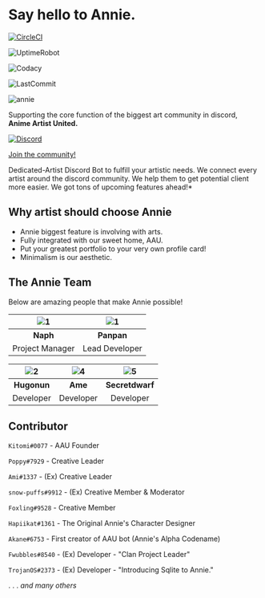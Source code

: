 # Say hello to **Annie.**
[![CircleCI](https://circleci.com/gh/klerikdust/anniediscord.svg?style=svg)](https://circleci.com/gh/klerikdust/anniediscord)

![UptimeRobot](https://img.shields.io/uptimerobot/ratio/7/m782972040-ebd3a5bae3dd47d4ffd800b0?style=flat-square)

![Codacy](https://img.shields.io/codacy/grade/d60d5579018348af8fc310a9e5dffe36.svg?logo=Codacy&style=flat-square)

![LastCommit](https://img.shields.io/github/last-commit/klerikdust/anniediscord.svg?style=flat-square)

![annie](https://cdn.discordapp.com/avatars/501461775821176832/1d5c3c23e639a5461d6b1dc44d04836b.png?size=256)

Supporting the core function of the biggest art community in discord,
**Anime Artist United.**

[![Discord](https://img.shields.io/discord/459891664182312980.svg?color=%237bb6ed&label=&logo=Discord&logoColor=%23f2f2f2&style=flat-square)](https://discord.gg/Tjsck8F)

[Join the community!](https://discord.gg/Tjsck8F)

Dedicated-Artist Discord Bot to fulfill your artistic needs.
We connect every artist around the discord community.
We help them to get potential client more easier.
We got tons of upcoming features ahead!*

## Why artist should choose Annie

- Annie biggest feature is involving with arts.
- Fully integrated with our sweet home, AAU.
- Put your greatest portfolio to your very own profile card!
- Minimalism is our aesthetic.

## **The Annie Team**

Below are amazing people that make Annie possible!

| ![1][naph]| ![1][pan] |
| :----: | :----: |
| **Naph** | **Panpan** |
| Project Manager | Lead Developer |

| ![2][hugo]| ![4][ame] | ![5][dwarf] |
| :----: | :----: | :----: |
| **Hugonun** | **Ame** | **Secretdwarf** |
| Developer | Developer | Developer |

[naph]: https://cdn.discordapp.com/avatars/230034968515051520/90119a1bf45d46e2b8418886b67e90d4.png?size=128

[pan]: https://cdn.discordapp.com/avatars/277266191540551680/d8c76120788366540552d977122a862d.png?size=128

[hugo]: https://cdn.discordapp.com/avatars/476391416268849175/ccd23e89da05b4a5ecd4c3ae637a39f7.png?size=128

[ame]: https://cdn.discordapp.com/avatars/510246523939061760/a_33d70fc6e5c3978c57333fe5bb1672a2.gif

[dwarf]: https://cdn.discordapp.com/avatars/596421558856056853/2bf3c57e9e104acd3f78a45f16ff25d5.png?size=128

## **Contributor**  

`Kitomi#0077` - AAU Founder

`Poppy#7929` - Creative Leader

`Ami#1337` - (Ex) Creative Leader

`snow-puffs#9912` - (Ex) Creative Member & Moderator

`Foxling#9528` - Creative Member

`Hapiikat#1361` - The Original Annie's Character Designer

`Akane#6753` - First creator of AAU bot (Annie's Alpha Codename)

`Fwubbles#8540` - (Ex) Developer - "Clan Project Leader"

`TrojanOS#2373` - (Ex) Developer - "Introducing Sqlite to Annie."

. . . *and many others*
